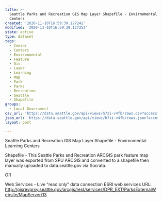 ```yaml
---
title: >-
  Seattle Parks and Recreation GIS Map Layer Shapefile - Envirnomental Learning
  Centers
created: '2020-11-10T16:59:30.127242'
modified: '2020-11-10T16:59:30.127253'
state: active
type: dataset
tags:
  - Center
  - Centers
  - Environmental
  - Feature
  - Gis
  - Layer
  - Learning
  - Map
  - Park
  - Parks
  - Recreation
  - Seattle
  - Shapefile
groups:
  - Local Government
csv_url: 'https://data.seattle.gov/api/views/h7zi-v4fb/rows.csv?accessType=DOWNLOAD'
json_url: 'https://data.seattle.gov/api/views/h7zi-v4fb/rows.json?accessType=DOWNLOAD'
layout: post

---
```

Seattle Parks and Recreation GIS Map Layer Shapefile - Envirnomental Learning Centers

Shapefile - This Seattle Parks and Recreation ARCGIS park feature map layer was exported from SPU ARCGIS and converted to a shapefile then manually uploaded to data.seattle.gov via Socrata.

OR

Web Services - Live "read only" data connection ESRI web services URL: http://gisrevprxy.seattle.gov/arcgis/rest/services/DPR_EXT/ParksExternalWebsite/MapServer/13
